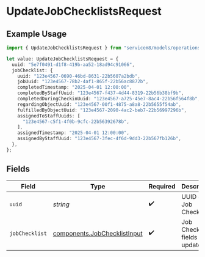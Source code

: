 # UpdateJobChecklistsRequest

## Example Usage

```typescript
import { UpdateJobChecklistsRequest } from "servicem8/models/operations";

let value: UpdateJobChecklistsRequest = {
  uuid: "5e7f0491-d1f8-419b-aa52-18ad94c91066",
  jobChecklist: {
    uuid: "123e4567-0690-46bd-8631-22b5607a2bdb",
    jobUuid: "123e4567-78b2-4af1-865f-22b56ac8872b",
    completedTimestamp: "2025-04-01 12:00:00",
    completedByStaffUuid: "123e4567-f437-4d44-8319-22b56b38bf9b",
    completedDuringCheckinUuid: "123e4567-a725-45e7-8ac4-22b56f564f8b",
    regardingObjectUuid: "123e4567-00f1-4875-a8a8-22b5655f54ab",
    fulfilledByObjectUuid: "123e4567-2090-4ac2-beb7-22b56997296b",
    assignedToStaffUuids: [
      "123e4567-c5f1-4f0b-9cfc-22b56392678b",
    ],
    assignedTimestamp: "2025-04-01 12:00:00",
    assignedByStaffUuid: "123e4567-3fec-4f6d-9dd3-22b567fb126b",
  },
};
```

## Fields

| Field                                                                        | Type                                                                         | Required                                                                     | Description                                                                  |
| ---------------------------------------------------------------------------- | ---------------------------------------------------------------------------- | ---------------------------------------------------------------------------- | ---------------------------------------------------------------------------- |
| `uuid`                                                                       | *string*                                                                     | :heavy_check_mark:                                                           | UUID of the Job Checklist                                                    |
| `jobChecklist`                                                               | [components.JobChecklistInput](../../models/components/jobchecklistinput.md) | :heavy_check_mark:                                                           | Job Checklist fields to update                                               |